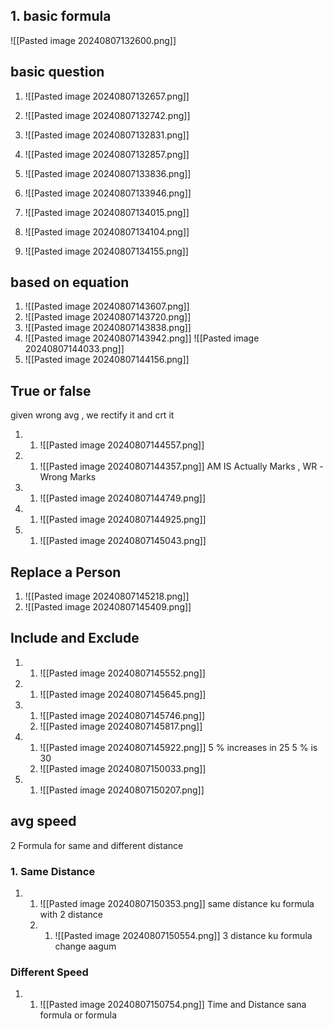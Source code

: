 ## 1.  basic formula
![[Pasted image 20240807132600.png]]


## basic question 
1. ![[Pasted image 20240807132657.png]]


2.  ![[Pasted image 20240807132742.png]]

3. ![[Pasted image 20240807132831.png]]

4. ![[Pasted image 20240807132857.png]]
5. ![[Pasted image 20240807133836.png]]
6. ![[Pasted image 20240807133946.png]]
7. ![[Pasted image 20240807134015.png]]
8. ![[Pasted image 20240807134104.png]]
9. ![[Pasted image 20240807134155.png]]

## based on equation 
1. ![[Pasted image 20240807143607.png]]
2. ![[Pasted image 20240807143720.png]]
3. ![[Pasted image 20240807143838.png]]
4. ![[Pasted image 20240807143942.png]] ![[Pasted image 20240807144033.png]]
5. ![[Pasted image 20240807144156.png]]
## True or false 
given wrong avg , we rectify it and crt it
	
1. 
	1. ![[Pasted image 20240807144557.png]]
2.                        
	1. ![[Pasted image 20240807144357.png]] AM IS Actually Marks , WR -Wrong Marks



3. 
	1. ![[Pasted image 20240807144749.png]]
4. 
	1. ![[Pasted image 20240807144925.png]]
5. 
	1. ![[Pasted image 20240807145043.png]]

## Replace a Person
1. ![[Pasted image 20240807145218.png]]
2. ![[Pasted image 20240807145409.png]]


## Include and Exclude

1. 
	1. ![[Pasted image 20240807145552.png]]
2. 
	1. ![[Pasted image 20240807145645.png]]
3. 
	1. ![[Pasted image 20240807145746.png]]
	2. ![[Pasted image 20240807145817.png]]
4. 
	1. ![[Pasted image 20240807145922.png]] 5 % increases in 25 5 % is 30
	2. ![[Pasted image 20240807150033.png]]
5. 
	1. ![[Pasted image 20240807150207.png]]


## avg speed

2 Formula for same and different distance
### 1. Same Distance
1. 
	1. ![[Pasted image 20240807150353.png]]                              same distance ku formula  with 2 distance
	2. 
		1. ![[Pasted image 20240807150554.png]]                               3 distance ku formula change aagum 
### Different Speed
1. 
	1. ![[Pasted image 20240807150754.png]]          Time and Distance sana formula  or formula 

